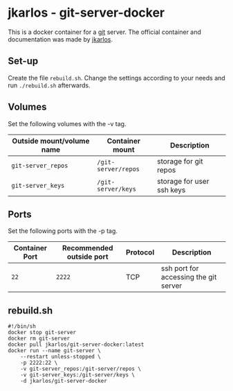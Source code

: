 # jkarlos - git-server-docker

This is a docker container for a [git](../git.md) server.
The official container and documentation was made by [jkarlos](https://hub.docker.com/r/jkarlos/git-server-docker).

## Set-up

Create the file `rebuild.sh`.
Change the settings according to your needs and run `./rebuild.sh` afterwards.

## Volumes

Set the following volumes with the -v tag.

| Outside mount/volume name | Container mount     | Description               |
| ------------------------- | ------------------- | ------------------------- |
| `git-server_repos`        | `/git-server/repos` | storage for git repos     |
| `git-server_keys`         | `/git-server/keys`  | storage for user ssh keys |

## Ports

Set the following ports with the -p tag.

| Container Port | Recommended outside port | Protocol | Description                           |
| -------------- | ------------------------ | -------- | ------------------------------------- |
| `22`           | `2222`                   | TCP      | ssh port for accessing the git server |

## rebuild.sh

```shell
#!/bin/sh
docker stop git-server
docker rm git-server
docker pull jkarlos/git-server-docker:latest
docker run --name git-server \
    --restart unless-stopped \
    -p 2222:22 \
    -v git-server_repos:/git-server/repos \
    -v git-server_keys:/git-server/keys \
    -d jkarlos/git-server-docker
```
